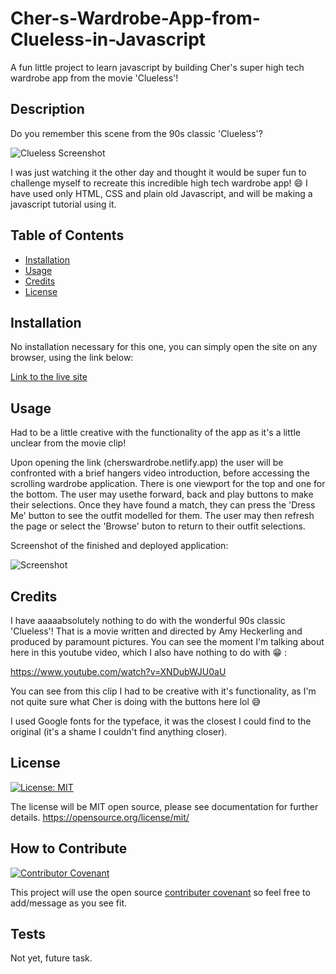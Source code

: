 # Cher-s-Wardrobe-App-from-Clueless-in-Javascript
A fun little project to learn javascript by building Cher's super high tech wardrobe app from the movie 'Clueless'!

## Description

Do you remember this scene from the 90s classic 'Clueless'? 

![Clueless Screenshot](https://github.com/angelinatech/Cher-s-Wardrobe-App-from-Clueless-in-Javascript/assets/130837613/e82a8aa1-20e0-4612-b372-03f40496afa4)

I was just watching it the other day and thought it would be super fun to challenge myself to recreate this incredible high tech wardrobe app! :smile: I have used only HTML, CSS and plain old Javascript, and will be making a javascript tutorial using it. 

## Table of Contents

- [Installation](#installation)
- [Usage](#usage)
- [Credits](#credits)
- [License](#license)

## Installation

No installation necessary for this one, you can simply open the site on any browser, using the link below:

[Link to the live site](https://cherswardrobe.netlify.app/)


## Usage

Had to be a little creative with the functionality of the app as it's a little unclear from the movie clip! 

Upon opening the link (cherswardrobe.netlify.app) the user will be confronted with a brief hangers video introduction, before accessing the scrolling wardrobe application. There is one viewport for the top and one for the bottom. The user may usethe forward, back and play buttons to make their selections. Once they have found a match, they can press the 'Dress Me' button to see the outfit modelled for them. The user may then refresh the page or select the 'Browse' buton to return to their outfit selections.

Screenshot of the finished and deployed application:

![Screenshot](https://github.com/angelinatech/Cher-s-Wardrobe-App-from-Clueless-in-Javascript/assets/130837613/d166d9ff-74bc-4ad3-823b-255bea699d18)


## Credits

I have aaaaabsolutely nothing to do with the wonderful 90s classic 'Clueless'! That is a movie written and directed by Amy Heckerling and produced by paramount pictures. You can see the moment I'm talking about here in this youtube video, which I also have nothing to do with :grin: : 

https://www.youtube.com/watch?v=XNDubWJU0aU

You can see from this clip I had to be creative with it's functionality, as I'm not quite sure what Cher is doing with the buttons here lol :sweat_smile:

I used Google fonts for the typeface, it was the closest I could find to the original (it's a shame I couldn't find anything closer). 

## License

[![License: MIT](https://img.shields.io/badge/License-MIT-yellow.svg)](https://opensource.org/licenses/MIT)

The license will be MIT open source, please see documentation for further details.
https://opensource.org/license/mit/

## How to Contribute

[![Contributor Covenant](https://img.shields.io/badge/Contributor%20Covenant-2.1-4baaaa.svg)](code_of_conduct.md)

This project will use the open source [contributer covenant](https://www.contributor-covenant.org/version/2/1/code_of_conduct/code_of_conduct.md) so feel free to add/message as you see fit.

## Tests

Not yet, future task.
